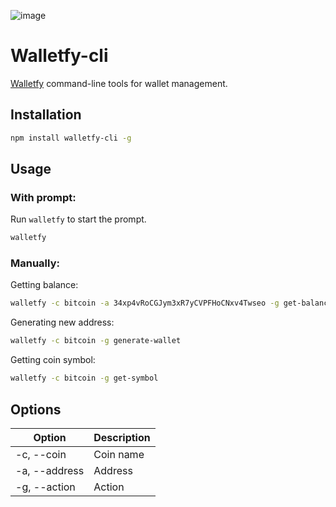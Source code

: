 ![image](https://user-images.githubusercontent.com/63687573/144889684-e16773fa-2505-40a4-920f-5b06ed4e0b19.png)

# Walletfy-cli

[Walletfy](https://github.com/sammwyy/Walletfy) command-line tools for wallet management.

## Installation

```bash
npm install walletfy-cli -g
```

## Usage

### With prompt:

Run `walletfy` to start the prompt.

```bash
walletfy
```

### Manually:

Getting balance:

```bash
walletfy -c bitcoin -a 34xp4vRoCGJym3xR7yCVPFHoCNxv4Twseo -g get-balance
```

Generating new address:

```bash
walletfy -c bitcoin -g generate-wallet
```

Getting coin symbol:

```bash
walletfy -c bitcoin -g get-symbol
```

## Options

| Option        | Description |
| ------------- | ----------- |
| -c, --coin    | Coin name   |
| -a, --address | Address     |
| -g, --action  | Action      |
